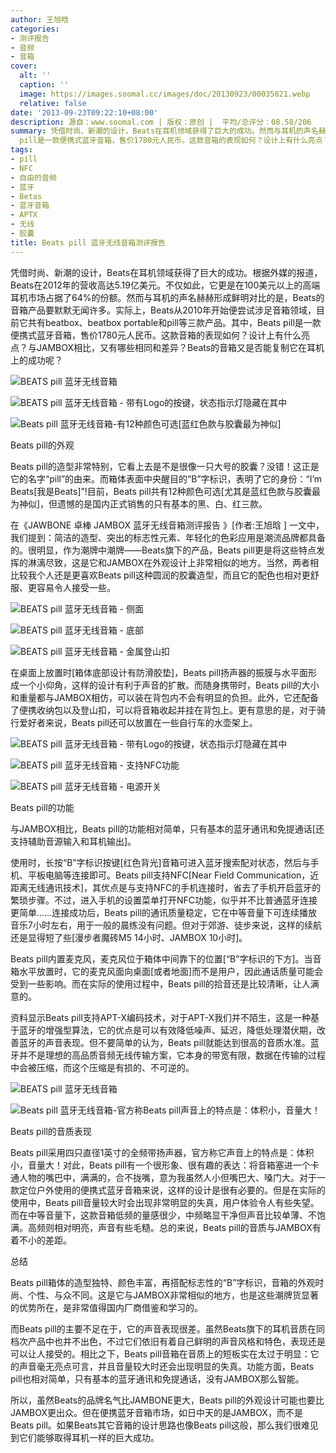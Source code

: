 ```yaml
---
author: 王旭晗
categories:
- 测评报告
- 音频
- 音箱
cover:
  alt: ''
  caption: ''
  image: https://images.soomal.cc/images/doc/20130923/00035821.webp
  relative: false
date: '2013-09-23T09:22:10+08:00'
description: 源自：www.soomal.com | 版权：原创 |  平均/总评分：08.58/206
summary: 凭借时尚、新潮的设计，Beats在耳机领域获得了巨大的成功。然而与耳机的声名赫赫形成鲜明对比的是，Beats的音箱产品默默无闻。目前，它共有三款产品。其中Beats
  pill是一款便携式蓝牙音箱，售价1780元人民币。这款音箱的表现如何？设计上有什么亮点？Beats的音箱又是否能复制它在耳机上的成功呢？
tags:
- pill
- NFC
- 自由的音频
- 蓝牙
- Betas
- 蓝牙音箱
- APTX
- 无线
- 胶囊
title: Beats pill 蓝牙无线音箱测评报告
---
```


凭借时尚、新潮的设计，Beats在耳机领域获得了巨大的成功。根据外媒的报道，Beats在2012年的营收高达5.19亿美元。不仅如此，它更是在100美元以上的高端耳机市场占据了64%的份额。然而与耳机的声名赫赫形成鲜明对比的是，Beats的音箱产品要默默无闻许多。实际上，Beats从2010年开始便尝试涉足音箱领域，目前它共有beatbox、beatbox portable和pill等三款产品。其中，Beats pill是一款便携式蓝牙音箱，售价1780元人民币。这款音箱的表现如何？设计上有什么亮点？与JAMBOX相比，又有哪些相同和差异？Beats的音箱又是否能复制它在耳机上的成功呢？



![BEATS pill 蓝牙无线音箱](https://images.soomal.cc/images/doc/20130711/00033316.webp)



![BEATS pill 蓝牙无线音箱 - 带有Logo的按键，状态指示灯隐藏在其中](https://images.soomal.cc/images/doc/20130711/00033321.webp)



![Beats pill 蓝牙无线音箱-有12种颜色可选[蓝红色款与胶囊最为神似]](https://images.soomal.cc/images/doc/20130922/00035811.webp)



Beats pill的外观



Beats pill的造型非常特别，它看上去是不是很像一只大号的胶囊？没错！这正是它的名字“pill”的由来。而箱体表面中央醒目的“B”字标识，表明了它的身份：“I’m Beats[我是Beats]”!目前，Beats pill共有12种颜色可选[尤其是蓝红色款与胶囊最为神似]，但遗憾的是国内正式销售的只有基本的黑、白、红三款。



在《JAWBONE 卓棒 JAMBOX 蓝牙无线音箱测评报告 》[作者:王旭晗 ]
一文中，我们提到：简洁的造型、突出的标志性元素、年轻化的色彩应用是潮流品牌都具备的。很明显，作为潮牌中潮牌――Beats旗下的产品，Beats pill更是将这些特点发挥的淋漓尽致，这是它和JAMBOX在外观设计上非常相似的地方。当然，两者相比较我个人还是更喜欢Beats pill这种圆润的胶囊造型，而且它的配色也相对更舒服、更容易令人接受一些。



![BEATS pill 蓝牙无线音箱 - 侧面](https://images.soomal.cc/images/doc/20130711/00033320.webp)



![BEATS pill 蓝牙无线音箱 - 底部](https://images.soomal.cc/images/doc/20130711/00033336.webp)



![BEATS pill 蓝牙无线音箱 - 金属登山扣](https://images.soomal.cc/images/doc/20130711/00033343.webp)



在桌面上放置时[箱体底部设计有防滑胶垫]，Beats pill扬声器的振膜与水平面形成一个小仰角，这样的设计有利于声音的扩散。而随身携带时，Beats pill的大小和重量都与JAMBOX相仿，可以装在背包内不会有明显的负担。此外，它还配备了便携收纳包以及登山扣，可以将音箱收起并挂在背包上。更有意思的是，对于骑行爱好者来说，Beats pill还可以放置在一些自行车的水壶架上。



![BEATS pill 蓝牙无线音箱 - 带有Logo的按键，状态指示灯隐藏在其中](https://images.soomal.cc/images/doc/20130711/00033338.webp)



![BEATS pill 蓝牙无线音箱 - 支持NFC功能](https://images.soomal.cc/images/doc/20130711/00033340.webp)



![BEATS pill 蓝牙无线音箱 - 电源开关](https://images.soomal.cc/images/doc/20130711/00033341.webp)



Beats pill的功能



与JAMBOX相比，Beats pill的功能相对简单，只有基本的蓝牙通讯和免提通话[还支持辅助音源输入和耳机输出]。



使用时，长按“B”字标识按键[红色背光]音箱可进入蓝牙搜索配对状态，然后与手机、平板电脑等连接即可。Beats pill支持NFC[Near Field Communication，近距离无线通讯技术]，其优点是与支持NFC的手机连接时，省去了手机开启蓝牙的繁琐步骤。不过，进入手机的设置菜单打开NFC功能，似乎并不比普通蓝牙连接更简单……连接成功后，Beats pill的通讯质量稳定，它在中等音量下可连续播放音乐7小时左右，用于一般的晨练没有问题。但对于郊游、徒步来说，这样的续航还是显得短了些[漫步者魔砖M5 14小时、JAMBOX  10小时]。



Beats pill内置麦克风，麦克风位于箱体中间靠下的位置[“B”字标识的下方]。当音箱水平放置时，它的麦克风面向桌面[或者地面]而不是用户，因此通话质量可能会受到一些影响。而在实际的使用过程中，Beats pill的拾音还是比较清晰，让人满意的。



资料显示Beats pill支持APT-X编码技术，对于APT-X我们并不陌生，这是一种基于蓝牙的增强型算法，它的优点是可以有效降低噪声、延迟，降低处理潜伏期，改善蓝牙的声音表现。但不要简单的认为，Beats pill就能达到很高的音质水准。蓝牙并不是理想的高品质音频无线传输方案，它本身的带宽有限，数据在传输的过程中会被压缩，而这个压缩是有损的、不可逆的。



![BEATS pill 蓝牙无线音箱](https://images.soomal.cc/images/doc/20130711/00033333.webp)



![Beats pill 蓝牙无线音箱-官方称Beats pill声音上的特点是：体积小，音量大！](https://images.soomal.cc/images/doc/20130922/00035812.webp)



Beats pill的音质表现



Beats pill采用四只直径1英寸的全频带扬声器，官方称它声音上的特点是：体积小，音量大！对此，Beats pill有一个很形象、很有趣的表达：将音箱塞进一个卡通人物的嘴巴中，满满的，合不拢嘴，意为我虽然人小但嘴巴大、嗓门大。对于一款定位户外使用的便携式蓝牙音箱来说，这样的设计是很有必要的。但是在实际的使用中，Beats pill音量较大时会出现非常明显的失真，用户体验令人有些失望。而在中等音量下，这款音箱低频的量感很少，中频略显干净但声音比较单薄、不饱满。高频则相对明亮，声音有些毛糙。总的来说，Beats pill的音质与JAMBOX有着不小的差距。



总结



Beats pill箱体的造型独特、颜色丰富，再搭配标志性的“B”字标识，音箱的外观时尚、个性、与众不同。这是它与JAMBOX非常相似的地方，也是这些潮牌货显著的优势所在，是非常值得国内厂商借鉴和学习的。



而Beats pill的主要不足在于，它的声音表现很差。虽然Beats旗下的耳机音质在同档次产品中也并不出色，不过它们依旧有着自己鲜明的声音风格和特色，表现还是可以让人接受的。相比之下，Beats pill音箱在音质上的短板实在太过于明显：它的声音毫无亮点可言，并且音量较大时还会出现明显的失真。功能方面，Beats pill也相对简单，只有基本的蓝牙通讯和免提通话，没有JAMBOX那么智能。



所以，虽然Beats的品牌名气比JAMBONE更大，Beats pill的外观设计可能也要比JAMBOX更出众。但在便携蓝牙音箱市场，如日中天的是JAMBOX，而不是Beats pill。如果Beats其它音箱的设计思路也像Beats pill这般，那么我们很难见到它们能够取得耳机一样的巨大成功。